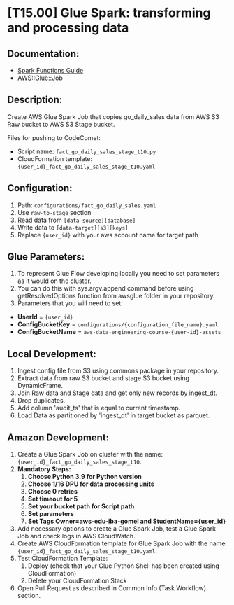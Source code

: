 # [T15.00] Glue Spark: transforming and processing data

## Documentation:

- [Spark Functions Guide](https://spark.apache.org/docs/latest/sql-ref-functions.html#functions)
- [AWS::Glue::Job](https://docs.aws.amazon.com/AWSCloudFormation/latest/UserGuide/aws-resource-glue-job.html)

## Description:

Create AWS Glue Spark Job that copies go_daily_sales data from AWS S3 Raw bucket to AWS S3 Stage bucket.

Files for pushing to CodeComet:

- Script name: `fact_go_daily_sales_stage_t10.py`
- CloudFormation template: `{user_id}_fact_go_daily_sales_stage_t10.yaml`

## Configuration:

1. Path: `configurations/fact_go_daily_sales.yaml`
2. Use `raw-to-stage` section
3. Read data from `[data-source][database]`
4. Write data to `[data-target][s3][keys]`
5. Replace `{user_id}` with your aws account name for target path

## Glue Parameters:

1. To represent Glue Flow developing locally you need to set parameters as it would on the cluster.
2. You can do this with sys.argv.append command before using getResolvedOptions function from awsglue folder in your repository.
3. Parameters that you will need to set:

- **UserId** = `{user_id}`
- **ConfigBucketKey** = `configurations/{configuration_file_name}.yaml`
- **ConfigBucketName** = `aws-data-engineering-course-{user-id}-assets`

## Local Development:

1. Ingest config file from S3 using commons package in your repository.
2. Extract data from raw S3 bucket and stage S3 bucket using DynamicFrame.
3. Join Raw data and Stage data and get only new records by ingest_dt.
4. Drop duplicates.
5. Add column 'audit_ts' that is equal to current timestamp.
6. Load Data as partitioned by 'ingest_dt' in target bucket as parquet.

## Amazon Development:

1. Create a Glue Spark Job on cluster with the name: `{user_id}_fact_go_daily_sales_stage_t10`.
2. **Mandatory Steps:**
   1. **Choose Python 3.9 for Python version**
   2. **Choose 1/16 DPU for data processing units**
   3. **Choose 0 retries**
   4. **Set timeout for 5**
   5. **Set your bucket path for Script path**
   6. **Set parameters**
   7. **Set Tags Owner=aws-edu-iba-gomel and StudentName={user_id}**
3. Add necessary options to create a Glue Spark Job, test a Glue Spark Job and check logs in AWS CloudWatch.
4. Create AWS CloudFormation template for Glue Spark Job with the name: `{user_id}_fact_go_daily_sales_stage_t10.yaml`.
5. Test CloudFormation Template:
   1. Deploy (check that your Glue Python Shell has been created using CloudFormation)
   2. Delete your CloudFormation Stack
6. Open Pull Request as described in Common Info (Task Workflow) section.
